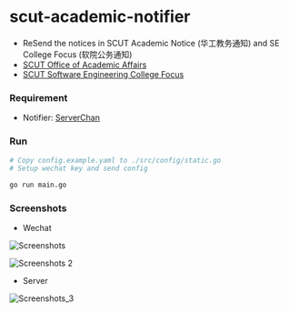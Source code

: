 # scut-academic-notifier

+ ReSend the notices in SCUT Academic Notice (华工教务通知) and SE College Focus (软院公务通知)
+ [SCUT Office of Academic Affairs](http://jw.scut.edu.cn/zhinan/cms/index.do)
+ [SCUT Software Engineering College Focus](http://www2.scut.edu.cn/sse/xyjd_17232/list.htm)

### Requirement

+ Notifier: [ServerChan](http://sc.ftqq.com/3.version)

### Run

```bash
# Copy config.example.yaml to ./src/config/static.go
# Setup wechat key and send config

go run main.go
```

### Screenshots

+ Wechat

![Screenshots](../SCUT_Academic_Notifier/assets/Screenshot.png)

![Screenshots 2](../SCUT_Academic_Notifier/assets/Screenshot_2.png)

+ Server

![Screenshots_3](../SCUT_Academic_Notifier/assets/Screenshot_3.png)